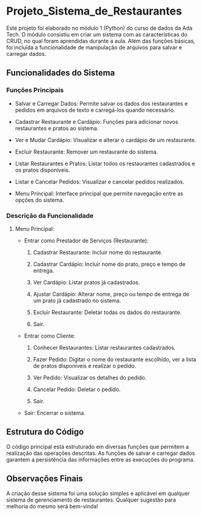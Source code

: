 # Projeto_Sistema_de_Restaurantes
Este projeto foi elaborado no módulo 1 (Python) do curso de dados da Ada Tech. O módulo consistiu em criar um sistema com as características do CRUD, no qual foram aprendidas durante a aula. Além das funções básicas, foi incluída a funcionalidade de manipulação de arquivos para salvar e carregar dados.

## Funcionalidades do Sistema
### Funções Principais
- Salvar e Carregar Dados: Permite salvar os dados dos restaurantes e pedidos em arquivos de texto e carregá-los quando necessário.

- Cadastrar Restaurante e Cardápio: Funções para adicionar novos restaurantes e pratos ao sistema.

- Ver e Mudar Cardápio: Visualizar e alterar o cardápio de um restaurante.

- Excluir Restaurante: Remover um restaurante do sistema.

- Listar Restaurantes e Pratos: Listar todos os restaurantes cadastrados e os pratos disponíveis.

- Listar e Cancelar Pedidos: Visualizar e cancelar pedidos realizados.

- Menu Principal: Interface principal que permite navegação entre as opções do sistema.

### Descrição da Funcionalidade
1. Menu Principal:

    - Entrar como Prestador de Serviços (Restaurante):
        
        1. Cadastrar Restaurante: Incluir nome do restaurante.
        
        2. Cadastrar Cardápio: Incluir nome do prato, preço e tempo de entrega.

        3. Ver Cardápio: Listar pratos já cadastrados.
        
        4. Ajustar Cardápio: Alterar nome, preço ou tempo de entrega de um prato já cadastrado no sistema.
        
        5. Excluir Restaurante: Deletar todas os dados do restaurante.

        6. Sair.

    - Entrar como Cliente:

        1. Conhecer Restaurantes: Listar restaurantes cadastrados.

        2. Fazer Pedido: Digitar o nome do restaurante escolhido, ver a lista de pratos disponíveis e realizar o pedido.


        3. Ver Pedido: Visualizar os detalhes do pedido.
        
        4. Cancelar Pedido: Deletar o pedido.

        5. Sair.

    - Sair: Encerrar o sistema.
## Estrutura do Código
O código principal está estruturado em diversas funções que permitem a realização das operações descritas. As funções de salvar e carregar dados garantem a persistência das informações entre as execuções do programa.

## Observações Finais
A criação desse sistema foi uma solução simples e aplicável em qualquer sistema de gerenciamento de restaurantes. Qualquer sugestão para melhoria do mesmo será bem-vinda!